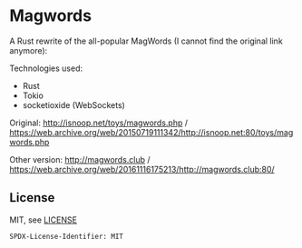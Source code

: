 # Magwords

A Rust rewrite of the all-popular MagWords (I cannot find the original link anymore):

Technologies used:

- Rust
- Tokio
- socketioxide (WebSockets)

Original: http://isnoop.net/toys/magwords.php / https://web.archive.org/web/20150719111342/http://isnoop.net:80/toys/magwords.php

Other version: http://magwords.club / https://web.archive.org/web/20161116175213/http://magwords.club:80/

## License

MIT, see [LICENSE](./LICENSE)

`SPDX-License-Identifier: MIT`
